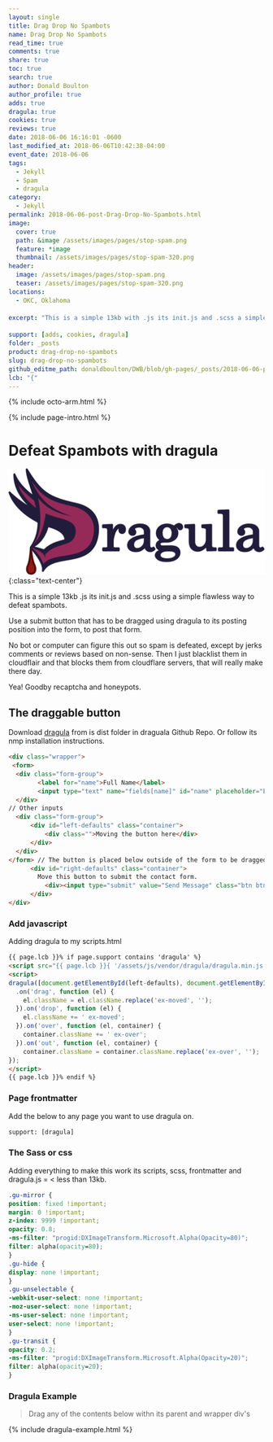 ```yaml
---
layout: single
title: Drag Drop No Spambots
name: Drag Drop No Spambots
read_time: true
comments: true
share: true
toc: true
search: true
author: Donald Boulton
author_profile: true
adds: true
dragula: true
cookies: true
reviews: true
date: 2018-06-06 16:16:01 -0600
last_modified_at: 2018-06-06T10:42:38-04:00
event_date: 2018-06-06
tags:
  - Jekyll
  - Spam
  - dragula
category:
  - Jekyll
permalink: 2018-06-06-post-Drag-Drop-No-Spambots.html
image:
  cover: true
  path: &image /assets/images/pages/stop-spam.png
  feature: *image
  thumbnail: /assets/images/pages/stop-spam-320.png
header:
  image: /assets/images/pages/stop-spam.png
  teaser: /assets/images/pages/stop-spam-320.png
locations:
  - OKC, Oklahoma

excerpt: "This is a simple 13kb with .js its init.js and .scss a simple flawless way to defeat spambots. Use a submit button that has to be dragged using dragula to its posting position, In the Form, to post any form."

support: [adds, cookies, dragula]
folder: _posts
product: drag-drop-no-spambots
slug: drag-drop-no-spambots
github_editme_path: donaldboulton/DWB/blob/gh-pages/_posts/2018-06-06-post-Drag-Drop-No-Spambots.md
lcb: "{"
---
```


{% include octo-arm.html %}

{% include page-intro.html %}

# Defeat Spambots with dragula

![Drag and Drop with Drgaula](/assets/images/pages/dragula-logo.png){:class="text-center"}

This is a simple 13kb .js its init.js and .scss using a simple flawless way to defeat spambots.

Use a submit button that has to be dragged using dragula to its posting position into the form, to post that form.

No bot or computer can figure this out so spam is defeated, except by jerks comments or reviews based on non-sense. Then I just blacklist them in cloudflair and that blocks them from cloudflare servers, that will really make there day.

Yea! Goodby recaptcha and honeypots.

## The draggable button

Download [dragula](https://github.com/bevacqua/dragula) from is dist folder in draguala Github Repo.
Or follow its nmp installation instructions.

```html
<div class="wrapper">
 <form>
  <div class="form-group">
		<label for="name">Full Name</label>
		<input type="text" name="fields[name]" id="name" placeholder="Enter your name..." required autofocus>
  </div>
// Other inputs
  <div class="form-group">
      <div id="left-defaults" class="container">
          <div class="">Moving the button here</div>
      </div>
  </div>
</form> // The button is placed below outside of the form to be dragged to the form
      <div id="right-defaults" class="container">
        Move this button to submit the contact form.
          <div><input type="submit" value="Send Message" class="btn btn--primary"></div>
      </div>
</div>
```

### Add javascript

Adding dragula to my scripts.html

```html
{{ page.lcb }}% if page.support contains 'dragula' %}
<script src="{{ page.lcb }}{ '/assets/js/vendor/dragula/dragula.min.js' | relative_url }}"></script>
<script>
dragula([document.getElementById(left-defaults), document.getElementById(right-defaults)])
  .on('drag', function (el) {
    el.className = el.className.replace('ex-moved', '');
  }).on('drop', function (el) {
    el.className += ' ex-moved';
  }).on('over', function (el, container) {
    container.className += ' ex-over';
  }).on('out', function (el, container) {
    container.className = container.className.replace('ex-over', '');
});
</script>
{{ page.lcb }}% endif %}
```

### Page frontmatter

Add the below to any page you want to use dragula on.

```html
support: [dragula]
```

### The Sass or css

Adding everything to make this work its scripts, scss, frontmatter and dragula.js = < less than 13kb.

```css
.gu-mirror {
position: fixed !important;
margin: 0 !important;
z-index: 9999 !important;
opacity: 0.8;
-ms-filter: "progid:DXImageTransform.Microsoft.Alpha(Opacity=80)";
filter: alpha(opacity=80);
}
.gu-hide {
display: none !important;
}
.gu-unselectable {
-webkit-user-select: none !important;
-moz-user-select: none !important;
-ms-user-select: none !important;
user-select: none !important;
}
.gu-transit {
opacity: 0.2;
-ms-filter: "progid:DXImageTransform.Microsoft.Alpha(Opacity=20)";
filter: alpha(opacity=20);
}
```

### Dragula Example

> Drag any of the contents below withn its parent and wrapper div's

{% include dragula-example.html %}